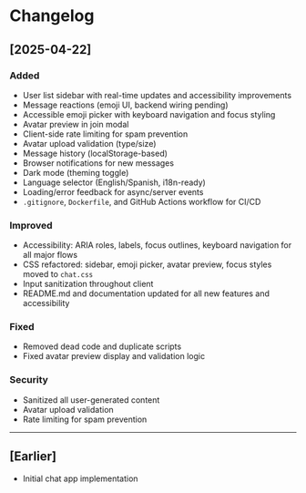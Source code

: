 # Changelog

## [2025-04-22]
### Added
- User list sidebar with real-time updates and accessibility improvements
- Message reactions (emoji UI, backend wiring pending)
- Accessible emoji picker with keyboard navigation and focus styling
- Avatar preview in join modal
- Client-side rate limiting for spam prevention
- Avatar upload validation (type/size)
- Message history (localStorage-based)
- Browser notifications for new messages
- Dark mode (theming toggle)
- Language selector (English/Spanish, i18n-ready)
- Loading/error feedback for async/server events
- `.gitignore`, `Dockerfile`, and GitHub Actions workflow for CI/CD

### Improved
- Accessibility: ARIA roles, labels, focus outlines, keyboard navigation for all major flows
- CSS refactored: sidebar, emoji picker, avatar preview, focus styles moved to `chat.css`
- Input sanitization throughout client
- README.md and documentation updated for all new features and accessibility

### Fixed
- Removed dead code and duplicate scripts
- Fixed avatar preview display and validation logic

### Security
- Sanitized all user-generated content
- Avatar upload validation
- Rate limiting for spam prevention

---

## [Earlier]
- Initial chat app implementation
